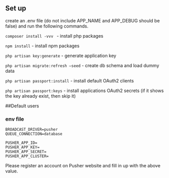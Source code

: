 

## Set up

create an .env file (do not include APP_NAME and APP_DEBUG should be false) and run the following commands.

`composer install -vvv ` - install php packages

`npm install` - install npm packages

`php artisan key:generate` - generate application key

`php artisan migrate:refresh —seed` - create db schema and load dummy data

`php artisan passport:install`  - install default OAuth2 clients

`php artisan passport:keys` - install applications OAuth2 secrets (if it shows the key already exist, then skip it)


##Default users




### env file

````
BROADCAST_DRIVER=pusher
QUEUE_CONNECTION=database

PUSHER_APP_ID=
PUSHER_APP_KEY=
PUSHER_APP_SECRET=
PUSHER_APP_CLUSTER=

````

Please register an account on Pusher website and fill in up with the above value.